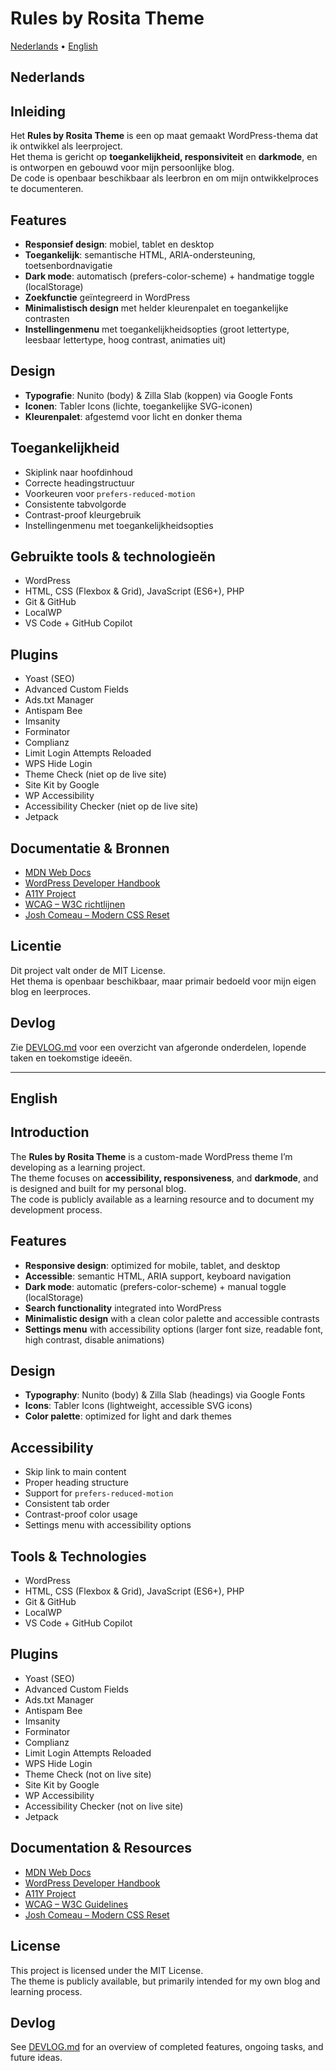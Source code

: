 # Rules by Rosita Theme

[Nederlands](#nederlands) • [English](#english)

## Nederlands

## Inleiding

Het **Rules by Rosita Theme** is een op maat gemaakt WordPress-thema dat ik ontwikkel als leerproject.  
Het thema is gericht op **toegankelijkheid, responsiviteit** en **darkmode**, en is ontworpen en gebouwd voor mijn persoonlijke blog.  
De code is openbaar beschikbaar als leerbron en om mijn ontwikkelproces te documenteren.

## Features
- **Responsief design**: mobiel, tablet en desktop  
- **Toegankelijk**: semantische HTML, ARIA-ondersteuning, toetsenbordnavigatie  
- **Dark mode**: automatisch (prefers-color-scheme) + handmatige toggle (localStorage)  
- **Zoekfunctie** geïntegreerd in WordPress  
- **Minimalistisch design** met helder kleurenpalet en toegankelijke contrasten  
- **Instellingenmenu** met toegankelijkheidsopties (groot lettertype, leesbaar lettertype, hoog contrast, animaties uit)  

## Design
- **Typografie**: Nunito (body) & Zilla Slab (koppen) via Google Fonts  
- **Iconen**: Tabler Icons (lichte, toegankelijke SVG-iconen)  
- **Kleurenpalet**: afgestemd voor licht en donker thema  

## Toegankelijkheid
- Skiplink naar hoofdinhoud  
- Correcte headingstructuur  
- Voorkeuren voor `prefers-reduced-motion`  
- Consistente tabvolgorde  
- Contrast-proof kleurgebruik  
- Instellingenmenu met toegankelijkheidsopties

## Gebruikte tools & technologieën
- WordPress  
- HTML, CSS (Flexbox & Grid), JavaScript (ES6+), PHP  
- Git & GitHub  
- LocalWP  
- VS Code + GitHub Copilot  

## Plugins
- Yoast (SEO)  
- Advanced Custom Fields 
- Ads.txt Manager 
- Antispam Bee  
- Imsanity  
- Forminator  
- Complianz  
- Limit Login Attempts Reloaded  
- WPS Hide Login
- Theme Check  (niet op de live site)
- Site Kit by Google  
- WP Accessibility  
- Accessibility Checker (niet op de live site)
- Jetpack  

## Documentatie & Bronnen
- [MDN Web Docs](https://developer.mozilla.org)  
- [WordPress Developer Handbook](https://developer.wordpress.org/themes/)  
- [A11Y Project](https://www.a11yproject.com)  
- [WCAG – W3C richtlijnen](https://www.w3.org/WAI/standards-guidelines/wcag/)  
- [Josh Comeau – Modern CSS Reset](https://www.joshwcomeau.com/css/custom-css-reset/)  

## Licentie
Dit project valt onder de MIT License.  
Het thema is openbaar beschikbaar, maar primair bedoeld voor mijn eigen blog en leerproces.

## Devlog
Zie [DEVLOG.md](./DEVLOG.md) voor een overzicht van afgeronde onderdelen, lopende taken en toekomstige ideeën.

---

## English

## Introduction

The **Rules by Rosita Theme** is a custom-made WordPress theme I’m developing as a learning project.  
The theme focuses on **accessibility, responsiveness**, and **darkmode**, and is designed and built for my personal blog.  
The code is publicly available as a learning resource and to document my development process.

## Features
- **Responsive design**: optimized for mobile, tablet, and desktop  
- **Accessible**: semantic HTML, ARIA support, keyboard navigation  
- **Dark mode**: automatic (prefers-color-scheme) + manual toggle (localStorage)  
- **Search functionality** integrated into WordPress  
- **Minimalistic design** with a clean color palette and accessible contrasts  
- **Settings menu** with accessibility options (larger font size, readable font, high contrast, disable animations)  

## Design
- **Typography**: Nunito (body) & Zilla Slab (headings) via Google Fonts  
- **Icons**: Tabler Icons (lightweight, accessible SVG icons)  
- **Color palette**: optimized for light and dark themes  

## Accessibility
- Skip link to main content  
- Proper heading structure  
- Support for `prefers-reduced-motion`  
- Consistent tab order  
- Contrast-proof color usage  
- Settings menu with accessibility options

## Tools & Technologies
- WordPress  
- HTML, CSS (Flexbox & Grid), JavaScript (ES6+), PHP  
- Git & GitHub  
- LocalWP  
- VS Code + GitHub Copilot  

## Plugins
- Yoast (SEO)  
- Advanced Custom Fields 
- Ads.txt Manager 
- Antispam Bee  
- Imsanity  
- Forminator  
- Complianz  
- Limit Login Attempts Reloaded  
- WPS Hide Login
- Theme Check  (not on live site)
- Site Kit by Google  
- WP Accessibility  
- Accessibility Checker (not on live site)
- Jetpack  

## Documentation & Resources
- [MDN Web Docs](https://developer.mozilla.org)  
- [WordPress Developer Handbook](https://developer.wordpress.org/themes/)  
- [A11Y Project](https://www.a11yproject.com)  
- [WCAG – W3C Guidelines](https://www.w3.org/WAI/standards-guidelines/wcag/)  
- [Josh Comeau – Modern CSS Reset](https://www.joshwcomeau.com/css/custom-css-reset/)  

## License
This project is licensed under the MIT License.  
The theme is publicly available, but primarily intended for my own blog and learning process.

## Devlog
See [DEVLOG.md](./DEVLOG.md) for an overview of completed features, ongoing tasks, and future ideas.